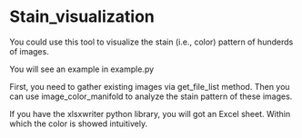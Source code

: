 # Stain_visualization

You could use this tool to visualize the stain (i.e., color) pattern of hunderds of images.

You will see an example in example.py

First, you need to gather existing images via get_file_list method.
Then you can use image_color_manifold to analyze the stain pattern of these images.

If you have the xlsxwriter python library, you will got an Excel sheet. Within which the color is showed intuitively.

